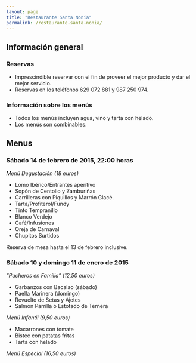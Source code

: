 ```yaml
---
layout: page
title: "Restaurante Santa Nonia"
permalink: /restaurante-santa-nonia/
---
```



## Información general 

### Reservas

* Imprescindible reservar con el fin de proveer el mejor producto y dar el mejor servicio.
* Reservas en los teléfonos 629 072 881 y 987 250 974.


### Información sobre los menús

* Todos los menús incluyen agua, vino y tarta con helado.
* Los menús son combinables.


## Menus

### Sábado 14 de febrero de 2015, 22:00 horas

_Menú Degustación (18 euros)_ 

- Lomo Ibérico/Entrantes aperitivo
- Sopón de Centollo y Zamburiñas
- Carrilleras con Piquillos y Marrón Glacé.
- Tarta/Profiterol/Fundy
- Tinto Tempranillo
- Blanco Verdejo
- Café/Infusiones
- Oreja de Carnaval
- Chupitos Surtidos

Reserva de mesa hasta el 13 de febrero inclusive.


### Sábado 10 y domingo 11 de enero de 2015

_“Pucheros en Familia” (12,50 euros)_

- Garbanzos con Bacalao (sábado)
- Paella Marinera (domingo)
- Revuelto de Setas y Ajetes
- Salmón Parrilla ó Estofado de Ternera 

_Menú Infantil (9,50 euros)_

- Macarrones con tomate
- Bistec con patatas fritas
- Tarta con helado 

_Menú Especial (16,50 euros)_

